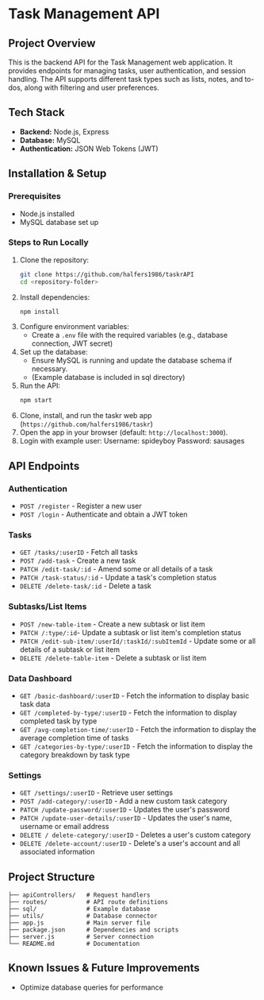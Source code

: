# Task Management API

## Project Overview
This is the backend API for the Task Management web application. It provides endpoints for managing tasks, user authentication, and session handling. The API supports different task types such as lists, notes, and to-dos, along with filtering and user preferences.

## Tech Stack
- **Backend:** Node.js, Express  
- **Database:** MySQL  
- **Authentication:** JSON Web Tokens (JWT)    

## Installation & Setup

### Prerequisites
- Node.js installed
- MySQL database set up

### Steps to Run Locally
1. Clone the repository:
   ```sh
   git clone https://github.com/halfers1986/taskrAPI
   cd <repository-folder>
   ```
2. Install dependencies:
   ```sh
   npm install
   ```
3. Configure environment variables:
   - Create a `.env` file with the required variables (e.g., database connection, JWT secret)
4. Set up the database:
   - Ensure MySQL is running and update the database schema if necessary.
   - (Example database is included in sql directory)
5. Run the API:
   ```sh
   npm start
   ```
6. Clone, install, and run the taskr web app (`https://github.com/halfers1986/taskr`)
7. Open the app in your browser (default: `http://localhost:3000`).
8. Login with example user:
   Username: spideyboy
   Password: sausages

## API Endpoints

### Authentication
- `POST /register` - Register a new user
- `POST /login` - Authenticate and obtain a JWT token

### Tasks
- `GET /tasks/:userID` - Fetch all tasks
- `POST /add-task` - Create a new task
- `PATCH /edit-task/:id` - Amend some or all details of a task
- `PATCH /task-status/:id` - Update a task's completion status
- `DELETE /delete-task/:id` - Delete a task

### Subtasks/List Items
- `POST /new-table-item` - Create a new subtask or list item
- `PATCH /:type/:id`- Update a subtask or list item's completion status
- `PATCH /edit-sub-item/:userId/:taskId/:subItemId` - Update some or all details of a subtask or list item
- `DELETE /delete-table-item` - Delete a subtask or list item

### Data Dashboard
- `GET /basic-dashboard/:userID` - Fetch the information to display basic task data
- `GET /completed-by-type/:userID` - Fetch the information to display completed task by type
- `GET /avg-completion-time/:userID` - Fetch the information to display the average completion time of tasks
- `GET /categories-by-type/:userID` - Fetch the information to display the category breakdown by task type

### Settings
- `GET /settings/:userID` - Retrieve user settings
- `POST /add-category/:userID` - Add a new custom task category
- `PATCH /update-password/:userID` - Updates the user's password
- `PATCH /update-user-details/:userID` - Updates the user's name, username or email address
- `DELETE / delete-category/:userID` - Deletes a user's custom category
- `DELETE /delete-account/:userID` - Delete's a user's account and all associated information

## Project Structure
```
├── apiControllers/   # Request handlers
├── routes/           # API route definitions
├── sql/              # Example database
├── utils/            # Database connector
├── app.js            # Main server file
├── package.json      # Dependencies and scripts
├── server.js         # Server connection
└── README.md         # Documentation
```
## Known Issues & Future Improvements
- Optimize database queries for performance
